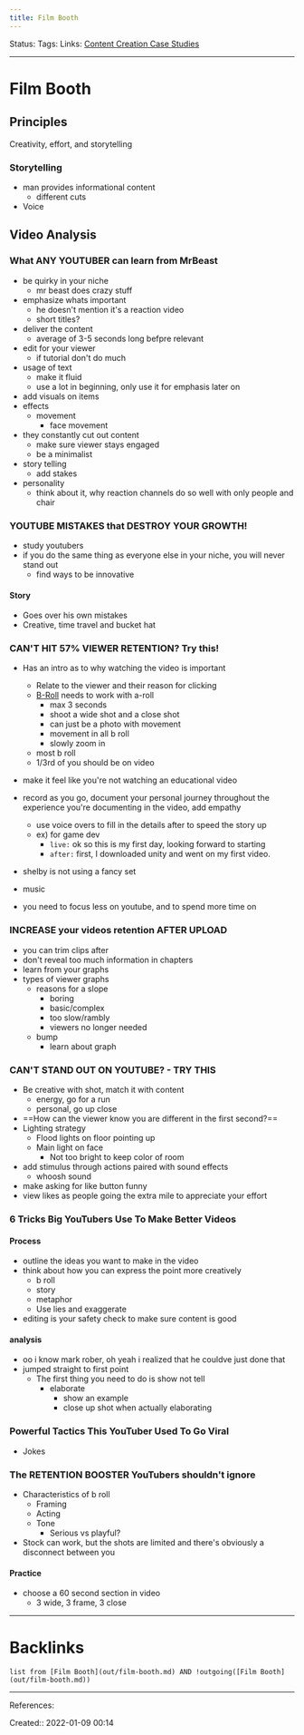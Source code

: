 ```yaml
---
title: Film Booth
---
```

Status: 
Tags: 
Links: [Content Creation Case Studies](out/content-creation-case-studies.md)
___
# Film Booth
## Principles
Creativity, effort, and storytelling
### Storytelling
- man provides informational content
	- different cuts 
- Voice
## Video Analysis
### What ANY YOUTUBER can learn from MrBeast
- be quirky in your niche
	- mr beast does crazy stuff
- emphasize whats important
	- he doesn't mention it's a reaction video
	- short titles?
- deliver the content
	- average of 3-5 seconds long befpre relevant
- edit for your viewer
	- if tutorial don't do much
- usage of text
	- make it fluid
	- use a lot in beginning, only use it for emphasis later on
- add visuals on items
- effects
	- movement
		- face movement
- they constantly cut out content
	- make sure viewer stays engaged
	- be a minimalist
- story telling
	- add stakes
- personality
	- think about it, why reaction channels do so well with only people and chair
### YOUTUBE MISTAKES that DESTROY YOUR GROWTH!
- study youtubers
- if you do the same thing as everyone else in your niche, you will never stand out
	- find ways to be innovative
#### Story
- Goes over his own mistakes
- Creative, time travel and bucket hat 

### CAN'T HIT 57% VIEWER RETENTION? Try this!
- Has an intro as to why watching the video is important
	- Relate to the viewer and their reason for clicking
	- [B-Roll](out/b-roll.md) needs to work with a-roll
		- max 3 seconds 
		- shoot a wide shot and a close shot
		- can just be a photo with movement
		- movement in all b roll
		- slowly zoom in
	- most b roll
	- 1/3rd of you should be on video
- make it feel like you're not watching an educational video
- record as you go, document your personal journey throughout the experience you're documenting in the video, add empathy
	- use voice overs to fill in the details after to speed the story up
	- ex) for game dev
		- `live:` ok so this is my first day, looking forward to starting
		- `after:` first, I downloaded unity and went on my first video.
- shelby is not using a fancy set

- music
- you need to focus less on youtube, and to spend more time on 
### INCREASE your videos retention AFTER UPLOAD
- you can trim clips after 
- don't reveal too much information in chapters
- learn from your graphs
- types of viewer graphs
	- reasons for a slope
		- boring
		- basic/complex
		- too slow/rambly
		- viewers no longer needed
	- bump
		- learn about graph
### CAN'T STAND OUT ON YOUTUBE? - TRY THIS
- Be creative with shot, match it with content
	- energy, go for a run
	- personal, go up close
- ==How can the viewer know you are different in the first second?==
- Lighting strategy
	- Flood lights on floor pointing up
	- Main light on face
		- Not too bright to keep color of room
- add stimulus through actions paired with sound effects
	- whoosh sound
- make asking for like button funny
- view likes as people going the extra mile to appreciate your effort
### 6 Tricks Big YouTubers Use To Make Better Videos
#### Process
- outline the ideas you want to make in the video
- think about how you can express the point more creatively
	-  b roll
	-  story
	-  metaphor
	-  Use lies and exaggerate
- editing is your safety check to make sure content is good
#### analysis
- oo i know mark rober, oh yeah i realized that he couldve just done that
- jumped straight to first point
	- The first thing you need to do is show not tell
		- elaborate
			- show an example
			- close up shot when actually elaborating
### Powerful Tactics This YouTuber Used To Go Viral
- Jokes
### The RETENTION BOOSTER YouTubers shouldn't ignore
- Characteristics of b roll
	- Framing
	- Acting
	- Tone
		- Serious vs playful?
- Stock can work, but the shots are limited and there's obviously a disconnect between you

#### Practice
- choose a 60 second section in video
	- 3 wide, 3 frame, 3 close
___
# Backlinks
```dataview
list from [Film Booth](out/film-booth.md) AND !outgoing([Film Booth](out/film-booth.md))
```
___
References:

Created:: 2022-01-09 00:14
